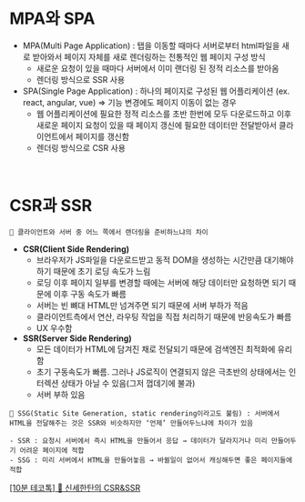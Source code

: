 # MPA와 SPA

- MPA(Multi Page Application) : 탭을 이동할 때마다 서버로부터 html파일을 새로 받아와서  페이지 자체를 새로 렌더링하는 전통적인 웹 페이지 구성 방식
    - 새로운 요청이 있을 때마다 서버에서 이미 랜더링 된 정적 리소스를 받아옴
    - 렌더링 방식으로 SSR 사용
- SPA(Single Page Application) :  하나의 페이지로 구성된 웹 어플리케이션 (ex. react, angular, vue) ⇒ 기능 변경에도 페이지 이동이 없는 경우
    - 웹 어플리케이션에 필요한 정적 리소스를 초반 한번에 모두 다운로드하고 이후 새로운 페이지 요청이 있을 때 페이지 갱신에 필요한 데이터만 전달받아서 클라이언트에서 페이지를 갱신함
    - 렌더링 방식으로 CSR 사용

<br>

# CSR과 SSR

```
📌 클라이언트와 서버 중 어느 쪽에서 랜더링을 준비하느냐의 차이
```


- **CSR(Client Side Rendering)**
    - 브라우저가 JS파일을 다운로드받고 동적 DOM을 생성하는 시간만큼 대기해야하기 때문에 초기 로딩 속도가 느림
    - 로딩 이후 페이지 일부를 변경할 때에는 서버에 해당 데이터만 요청하면 되기 때문에 이후 구동 속도가 빠름
    - 서버는 빈 뼈대 HTML만 넘겨주면 되기 때문에 서버 부하가 적음
    - 클라이언트측에서 연산, 라우팅 작업을 직접 처리하기 때문에 반응속도가 빠름
    - UX 우수함
- **SSR(Server Side Rendering)**
    - 모든 데이터가 HTML에 담겨진 채로 전달되기 때문에 검색엔진 최적화에 유리함
    - 초기 구동속도가 빠름. 그러나 JS로직이 연결되지 않은 극초반의 상태에서는 인터렉션 상태가 아닐 수 있음(그저 껍데기에 불과)
    - 서버 부하 있음

```
📌 SSG(Static Site Generation, static rendering이라고도 불림) : 서버에서 HTML을 전달해주는 것은 SSR와 비슷하지만 ‘언제’ 만들어두느냐에 차이가 있음

- SSR : 요청시 서버에서 즉시 HTML을 만들어서 응답 → 데이터가 달라지거나 미리 만들어두기 어려운 페이지에 적합
- SSG : 미리 서버에서 HTML을 만들어놓음 → 바뀔일이 없어서 캐싱해두면 좋은 페이지들에 적합
```

[[10분 테코톡] 🎨 신세한탄의 CSR&SSR](https://www.youtube.com/watch?v=YuqB8D6eCKE)
